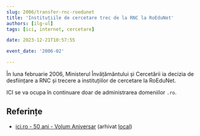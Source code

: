 ```yaml
---
slug: 2006/transfer-rnc-roedunet
title: 'Instituțiile de cercetare trec de la RNC la RoEduNet'
authors: [ilg-ul]
tags: [ici, internet, cercetare]

date: 2023-12-21T10:57:55

event_date: '2006-02'

---
```


În luna februarie 2006, Ministerul Învățământului și Cercetării ia decizia de
desființare a RNC și trecere a instituțiilor de cercetare la RoEduNet.

<!-- truncate -->

ICI se va ocupa în continuare doar de administrarea domeniilor `.ro`.

## Referințe

- [ici.ro - 50 ani - Volum Aniversar](https://www.ici.ro/documents/24/ICI_Bucuresti-50_ani_tdHL8av.pdf) (arhivat [local](https://cronica-it.github.io/arhiva/#2020))
